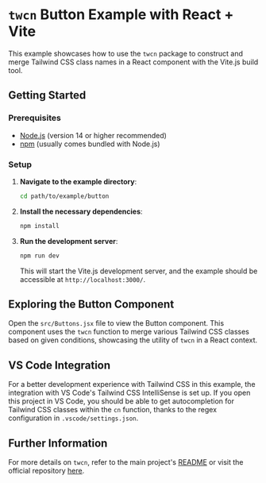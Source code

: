 # `twcn` Button Example with React + Vite

This example showcases how to use the `twcn` package to construct and merge Tailwind CSS class names in a React component with the Vite.js build tool.

## Getting Started

### Prerequisites

- [Node.js](https://nodejs.org/) (version 14 or higher recommended)
- [npm](https://www.npmjs.com/) (usually comes bundled with Node.js)

### Setup

1. **Navigate to the example directory**:

   ```bash
   cd path/to/example/button
   ```

2. **Install the necessary dependencies**:

   ```bash
   npm install
   ```

3. **Run the development server**:

   ```bash
   npm run dev
   ```

   This will start the Vite.js development server, and the example should be accessible at `http://localhost:3000/`.

## Exploring the Button Component

Open the `src/Buttons.jsx` file to view the Button component. This component uses the `twcn` function to merge various Tailwind CSS classes based on given conditions, showcasing the utility of `twcn` in a React context.

## VS Code Integration

For a better development experience with Tailwind CSS in this example, the integration with VS Code's Tailwind CSS IntelliSense is set up. If you open this project in VS Code, you should be able to get autocompletion for Tailwind CSS classes within the `cn` function, thanks to the regex configuration in `.vscode/settings.json`.

## Further Information

For more details on `twcn`, refer to the main project's [README](../README.md) or visit the official repository [here](https://github.com/destacks/twcn).

